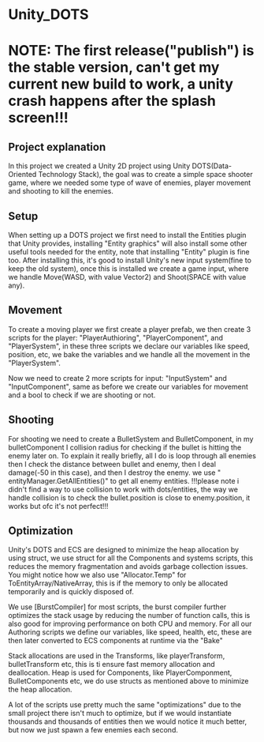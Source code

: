 # Unity_DOTS

# NOTE: The first release("publish") is the stable version, can't get my current new build to work, a unity crash happens after the splash screen!!!

## Project explanation
 In this project we created a Unity 2D project using Unity DOTS(Data-Oriented Technology Stack), the goal was to create a simple space shooter game, where we needed some type of wave of enemies, player movement and shooting to kill the enemies.

 ## Setup
 When setting up a DOTS project we first need to install the Entities plugin that Unity provides, installing "Entity graphics" will also install some other useful tools needed for the entity, note that installing "Entity" plugin is fine too. After installing this, it's good to install Unity's new input system(fine to keep the old system), once this is installed we create a game input, where we handle Move(WASD, with value Vector2) and Shoot(SPACE with value any).

 ## Movement
 To create a moving player we first create a player prefab, we then create 3 scripts for the player: "PlayerAuthioring", "PlayerComponent", and "PlayerSystem", in these three scripts we declare our variables like speed, position, etc, we bake the variables and we handle all the movement in the "PlayerSystem".

 Now we need to create 2 more scripts for input: "InputSystem" and "InputComponent", same as before we create our variables for movement and a bool to check if we are shooting or not.

 ## Shooting 
For shooting we need to create a BulletSystem and BulletComponent, in my bulletComponent I collision radius for checking if the bullet is hitting the enemy later on. To explain it really briefly, all I do is loop through all enemies then I check the distance between bullet and enemy, then I deal damage(-50 in this case), and then I destroy the enemy. we use " entityManager.GetAllEntities()" to get all enemy entities.
!!!please note i didn't find a way to use collision to work with dots/entities, the way we handle collision is to check the bullet.position is close to enemy.position, it works but ofc it's not perfect!!!

## Optimization
Unity's DOTS and ECS are designed to minimize the heap allocation by using struct, we use struct for all the Components and systems scripts, this reduces the memory fragmentation and avoids garbage collection issues.
You might notice how we also use "Allocator.Temp" for ToEntityArray/NativeArray, this is if the memory to only be allocated temporarily and is quickly disposed of.

We use [BurstCompiler] for most scripts, the burst compiler further optimizes the stack usage by reducing the number of function calls, this is also good for improving performance on both CPU and memory.
For all our Authoring scripts we define our variables, like speed, health, etc, these are then later converted to ECS components at runtime via the "Bake"

Stack allocations are used in the Transforms, like playerTransform, bulletTransform etc, this is ti ensure fast memory allocation and deallocation.
Heap is used for Components, like PlayerComponment, BulletComponents etc, we do use structs as mentioned above to minimize the heap allocation.

A lot of the scripts use pretty much the same "optimizations" due to the small project there isn't much to optimize, but if we would instantiate thousands and thousands of entities then we would notice it much better, but now we just spawn a few enemies each second.
